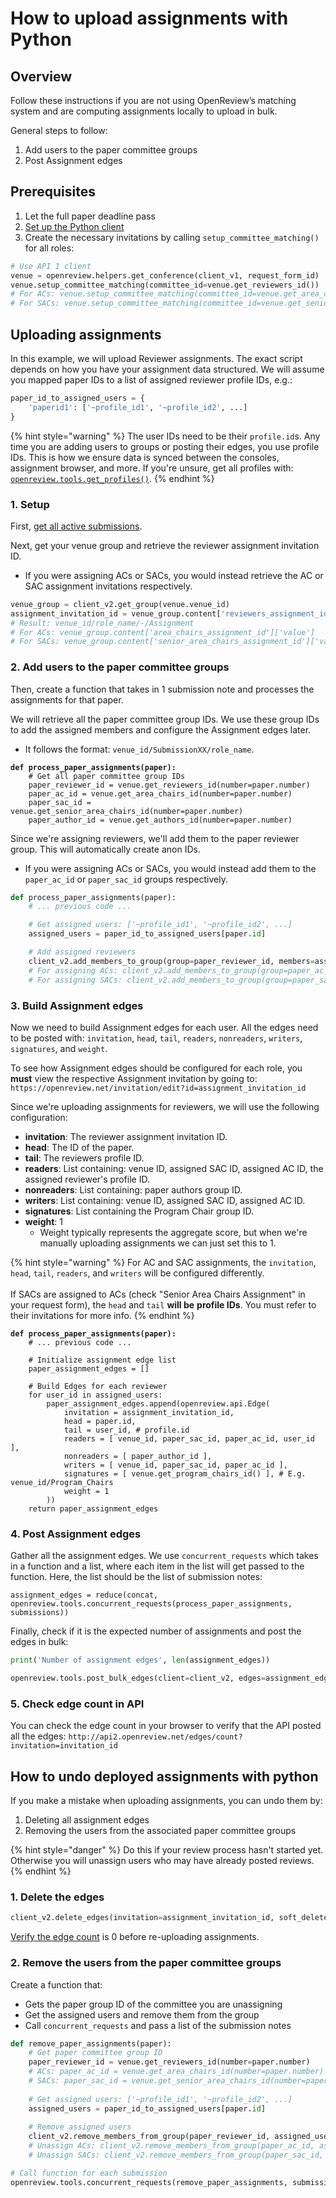 # How to upload assignments with Python

## Overview

Follow these instructions if you are not using OpenReview’s matching system and are computing assignments locally to upload in bulk.

General steps to follow:

1. Add users to the paper committee groups
2. Post Assignment edges

## Prerequisites

1. Let the full paper deadline pass
2. [Set up the Python client](../../getting-started/using-the-api/installing-and-instantiating-the-python-client.md)
3. Create the necessary invitations by calling `setup_committee_matching()` for all roles:

```python
# Use API 1 client
venue = openreview.helpers.get_conference(client_v1, request_form_id)
venue.setup_committee_matching(committee_id=venue.get_reviewers_id())
# For ACs: venue.setup_committee_matching(committee_id=venue.get_area_chairs_id())
# For SACs: venue.setup_committee_matching(committee_id=venue.get_senior_area_chairs_id())
```

## Uploading assignments

In this example, we will upload Reviewer assignments. The exact script depends on how you have your assignment data structured. We will assume you mapped paper IDs to a list of assigned reviewer profile IDs, e.g.:

```python
paper_id_to_assigned_users = {
    'paperid1': ['~profile_id1', '~profile_id2', ...]
}
```

{% hint style="warning" %}
The user IDs need to be their `profile.id`s. Any time you are adding users to groups or posting their edges, you use profile IDs. This is how we ensure data is synced between the consoles, assignment browser, and more. If you're unsure, get all profiles with: [`openreview.tools.get_profiles()`](../../getting-started/objects-in-openreview/introduction-to-profiles.md#getting-a-profile-or-profiles).
{% endhint %}

### 1. Setup

First, [get all active submissions](../data-retrieval-and-modification/how-to-get-all-notes-for-submissions-reviews-rebuttals-etc.md#quickstart-getting-all-submissions).

Next, get your venue group and retrieve the reviewer assignment invitation ID.

* If you were assigning ACs or SACs, you would instead retrieve the AC or SAC assignment invitations respectively.

```python
venue_group = client_v2.get_group(venue.venue_id)
assignment_invitation_id = venue_group.content['reviewers_assignment_id']['value']
# Result: venue_id/role_name/-/Assignment
# For ACs: venue_group.content['area_chairs_assignment_id']['value']
# For SACs: venue_group.content['senior_area_chairs_assignment_id']['value']
```

### 2. Add users to the paper committee groups

Then, create a function that takes in 1 submission note and processes the assignments for that paper.

We will retrieve all the paper committee group IDs. We use these group IDs to add the assigned members and configure the Assignment edges later.&#x20;

* It follows the format: `venue_id/SubmissionXX/role_name`.

<pre class="language-python"><code class="lang-python"><strong>def process_paper_assignments(paper):
</strong>    # Get all paper committee group IDs
    paper_reviewer_id = venue.get_reviewers_id(number=paper.number)
    paper_ac_id = venue.get_area_chairs_id(number=paper.number)
    paper_sac_id = venue.get_senior_area_chairs_id(number=paper.number)
    paper_author_id = venue.get_authors_id(number=paper.number)
</code></pre>

Since we're assigning reviewers, we'll add them to the paper reviewer group. This will automatically create anon IDs.&#x20;

* If you were assigning ACs or SACs, you would instead add them to the `paper_ac_id` or `paper_sac_id` groups respectively.

```python
def process_paper_assignments(paper):
    # ... previous code ...

    # Get assigned users: ['~profile_id1', '~profile_id2', ...]
    assigned_users = paper_id_to_assigned_users[paper.id]

    # Add assigned reviewers
    client_v2.add_members_to_group(group=paper_reviewer_id, members=assigned_users)
    # For assigning ACs: client_v2.add_members_to_group(group=paper_ac_id, members=assigned_users)
    # For assigning SACs: client_v2.add_members_to_group(group=paper_sac_id, members=assigned_users)
```

### 3. Build Assignment edges

Now we need to build Assignment edges for each user. All the edges need to be posted with: `invitation`, `head`, `tail`, `readers`, `nonreaders`, `writers`, `signatures`, and `weight`.

To see how Assignment edges should be configured for each role, you **must** view the respective Assignment invitation by going to: `https://openreview.net/invitation/edit?id=assignment_invitation_id`&#x20;

Since we're uploading assignments for reviewers, we will use the following configuration:

* **invitation**: The reviewer assignment invitation ID.
* **head**: The ID of the paper.
* **tail**: The reviewers profile ID.
* **readers**: List containing: venue ID, assigned SAC ID, assigned AC ID, the assigned reviewer's profile ID.
* **nonreaders**: List containing: paper authors group ID.
* **writers**: List containing: venue ID, assigned SAC ID, assigned AC ID.
* **signatures**: List containing the Program Chair group ID.
* **weight**: 1
  * Weight typically represents the aggregate score, but when we're manually uploading assignments we can just set this to 1.

{% hint style="warning" %}
For AC and SAC assignments, the `invitation`, `head`, `tail`, `readers`, and `writers` will be configured differently.\
\
If SACs are assigned to ACs (check "Senior Area Chairs Assignment" in your request form), the `head` and `tail` **will be** **profile IDs**. You must refer to their invitations for more info.
{% endhint %}

<pre class="language-python"><code class="lang-python"><strong>def process_paper_assignments(paper):
</strong>    # ... previous code ...

    # Initialize assignment edge list
    paper_assignment_edges = []

    # Build Edges for each reviewer
    for user_id in assigned_users:
        paper_assignment_edges.append(openreview.api.Edge(
            invitation = assignment_invitation_id,
            head = paper.id,
            tail = user_id, # profile.id
            readers = [ venue_id, paper_sac_id, paper_ac_id, user_id ],
            nonreaders = [ paper_author_id ],
            writers = [ venue_id, paper_sac_id, paper_ac_id ],
            signatures = [ venue.get_program_chairs_id() ], # E.g. venue_id/Program_Chairs
            weight = 1
        ))
    return paper_assignment_edges
</code></pre>

### 4. Post Assignment edges

Gather all the assignment edges. We use `concurrent_requests` which takes in a function and a list, where each item in the list will get passed to the function. Here, the list should be the list of submission notes:

```
assignment_edges = reduce(concat, openreview.tools.concurrent_requests(process_paper_assignments, submissions))
```

Finally, check if it is the expected number of assignments and post the edges in bulk:

```python
print('Number of assignment edges', len(assignment_edges))

openreview.tools.post_bulk_edges(client=client_v2, edges=assignment_edges)
```

### 5. Check edge count in API

You can check the edge count in your browser to verify that the API posted all the edges: `http://api2.openreview.net/edges/count?invitation=invitation_id`&#x20;

## How to undo deployed assignments with python

If you make a mistake when uploading assignments, you can undo them by:

1. Deleting all assignment edges
2. Removing the users from the associated paper committee groups

{% hint style="danger" %}
Do this if your review process hasn't started yet. Otherwise you will unassign users who may have already posted reviews.
{% endhint %}

### 1. Delete the edges

```python
client_v2.delete_edges(invitation=assignment_invitation_id, soft_delete=True)
```

[Verify the edge count](how-to-upload-assignments-with-python.md#check-edge-count-in-api) is 0 before re-uploading assignments.

### 2. Remove the users from the paper committee groups

Create a function that:

* Gets the paper group ID of the committee you are unassigning
* Get the assigned users and remove them from the group
* Call `concurrent_requests` and pass a list of the submission notes

```python
def remove_paper_assignments(paper):
    # Get paper committee group ID
    paper_reviewer_id = venue.get_reviewers_id(number=paper.number)
    # ACs: paper_ac_id = venue.get_area_chairs_id(number=paper.number)
    # SACs: paper_sac_id = venue.get_senior_area_chairs_id(number=paper.number)
    
    # Get assigned users: ['~profile_id1', '~profile_id2', ...]
    assigned_users = paper_id_to_assigned_users[paper.id]
    
    # Remove assigned users
    client_v2.remove_members_from_group(paper_reviewer_id, assigned_users)
    # Unassign ACs: client_v2.remove_members_from_group(paper_ac_id, assigned_users)
    # Unassign SACs: client_v2.remove_members_from_group(paper_sac_id, assigned_users)

# Call function for each submission
openreview.tools.concurrent_requests(remove_paper_assignments, submissions)
```

